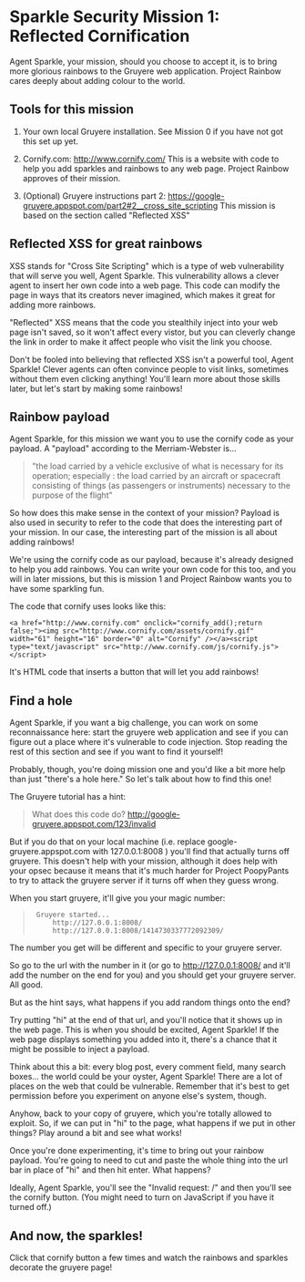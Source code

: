 # Sparkle Security Mission 1: Reflected Cornification

Agent Sparkle, your mission, should you choose to accept it, is to bring
more glorious rainbows to the Gruyere web application.  Project Rainbow
cares deeply about adding colour to the world.

## Tools for this mission

1. Your own local Gruyere installation.  See Mission 0 if you have not got this
set up yet.

2. Cornify.com: http://www.cornify.com/  This is a website with code to help you add sparkles and rainbows to any web page.  Project Rainbow approves of their mission.

3. (Optional) Gruyere instructions part 2: https://google-gruyere.appspot.com/part2#2__cross_site_scripting  This mission is based on the section called "Reflected XSS"

## Reflected XSS for great rainbows

XSS stands for "Cross Site Scripting" which is a type of web vulnerability that
will serve you well, Agent Sparkle.  This vulnerability allows a clever agent
to insert her own code into a web page.  This code can modify the page in
ways that its creators never imagined, which makes it great for adding more
rainbows.

"Reflected" XSS means that the code you stealthily inject into your web page
isn't saved, so it won't affect every vistor, but you can cleverly change the
link in order to make it affect people who visit the link you choose.

Don't be fooled into believing that reflected XSS isn't a powerful tool, Agent Sparkle!  Clever agents can often convince people to visit links, sometimes
without them even clicking anything!  You'll learn more about those skills
later, but let's start by making some rainbows!

## Rainbow payload

Agent Sparkle, for this mission we want you to use the cornify code as your payload.  A "payload" according to the Merriam-Webster is...

> "the load carried by a vehicle exclusive of what is necessary for its operation; especially :  the load carried by an aircraft or spacecraft consisting of things (as passengers or instruments) necessary to the purpose of the flight"

So how does this make sense in the context of your mission?  Payload is also
used in security to refer to the code that does the interesting part of your
mission.  In our case, the interesting part of the mission is all about adding
rainbows!

We're using the cornify code as our payload, because it's already designed
to help you add rainbows.  You can write your own code for this too, and you will in later missions, but this is mission 1 and Project Rainbow wants you to have some sparkling fun.

The code that cornify uses looks like this:

```
<a href="http://www.cornify.com" onclick="cornify_add();return false;"><img src="http://www.cornify.com/assets/cornify.gif" width="61" height="16" border="0" alt="Cornify" /></a><script type="text/javascript" src="http://www.cornify.com/js/cornify.js"></script>
```

It's HTML code that inserts a button that will let you add rainbows!

## Find a hole

Agent Sparkle, if you want a big challenge, you can work on some reconnaissance here: start the gruyere web application and see if you can figure out a place where it's vulnerable to code injection.  Stop reading the rest of this section and see if you want to find it yourself!

Probably, though, you're doing mission one and you'd like a bit more help than just "there's a hole here."  So let's talk about how to find this one!

The Gruyere tutorial has a hint:
>  What does this code do? http://google-gruyere.appspot.com/123/invalid

But if you do that on your local machine (i.e. replace
google-gruyere.appspot.com with 127.0.0.1:8008 ) you'll find that actually
turns off gruyere.  This doesn't help with your mission, although it does help
with your opsec because it means that it's much harder for Project PoopyPants
to try to attack the gruyere server if it turns off when they guess wrong.

When you start gruyere, it'll give you your magic number:

>      Gruyere started...
>          http://127.0.0.1:8008/
>          http://127.0.0.1:8008/1414730337772092309/

The number you get will be different and specific to your gruyere server.

So go to the url with the number in it (or go to http://127.0.0.1:8008/ and it'll add the number on the end for you) and you should get your gruyere server.  All good.

But as the hint says, what happens if you add random things onto the end?

Try putting "hi" at the end of that url, and you'll notice that it shows up in
the web page.  This is when you should be excited, Agent Sparkle! If the web
page displays something you added into it, there's a chance that it might be
possible to inject a payload.

Think about this a bit: every blog post, every comment field, many search
boxes... the world could be your oyster, Agent Sparkle!  There are a lot of
places on the web that could be vulnerable.  Remember that it's best to get
permission before you experiment on anyone else's system, though.

Anyhow, back to your copy of gruyere, which you're totally allowed to exploit.
So, if we can put in "hi" to the page, what happens if we put in other things? Play around a bit and see what works!

Once you're done experimenting, it's time to bring out your rainbow payload.  You're going to need to cut and paste the whole thing into the url bar in place of "hi" and then hit enter.  What happens?

Ideally, Agent Sparkle, you'll see the "Invalid request: /" and then you'll see the cornify button.  (You might need to turn on JavaScript if you have it turned off.)

## And now, the sparkles!

Click that cornify button a few times and watch the rainbows and sparkles decorate the gruyere page!

